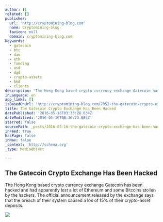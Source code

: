 ```yaml
---
author: []
related: []
publisher:
  url: 'http://cryptomining-blog.com'
  name: Cryptomining-blog
  favicon: null
  domain: cryptomining-blog.com
keywords:
  - gatecoin
  - btc
  - dao
  - eth
  - funding
  - usd
  - dgd
  - crypto-assets
  - hkd
  - clients
description: 'The Hong Kong based crypto currency exchange Gatecoin has been hacked and had apparently lost a lot of Ethereum and some Bitcoins stollen by the hackers. The official announcement released by the exchange says that the breach of their system caused a los of 15% of their crypto-asset deposits.'
inLanguage: en
app_links: []
isBasedOnUrl: 'http://cryptomining-blog.com/7852-the-gatecoin-crypto-exchange-has-been-hacked/'
title: The Gatecoin Crypto Exchange Has Been Hacked
datePublished: '2016-05-16T03:33:28.634Z'
dateModified: '2016-05-16T00:36:23.083Z'
starred: false
sourcePath: _posts/2016-05-16-the-gatecoin-crypto-exchange-has-been-hacked.md
inFeed: true
hasPage: false
inNav: false
_context: 'http://schema.org'
_type: MediaObject

---
```

<article style=""><h1>The Gatecoin Crypto Exchange Has Been Hacked</h1><p>The Hong Kong based crypto currency exchange Gatecoin has been hacked and had apparently lost a lot of Ethereum and some Bitcoins stollen by the hackers. The official announcement released by the exchange says that the breach of their system caused a los of 15% of their crypto-asset deposits.</p><img src="http://cryptomining-blog.com/wp-content/uploads/2016/03/bitgold-bitcoin.jpg" /></article>